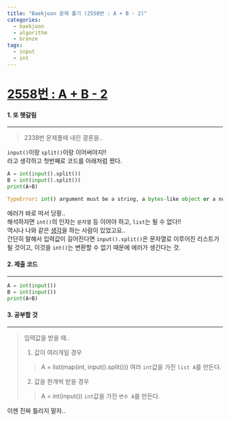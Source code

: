 ```yaml
---
title: "Baekjoon 문제 풀기 (2558번 : A + B - 2)"
categories:
  - baekjoon
  - algorithm
  - bronze
tags:
  - input
  - int
---
```



# [2558번 : A + B - 2](https://www.acmicpc.net/problem/2558)

#### 1. 또 헷갈림
---

> 2338번 문제풀때 내린 결론을..

`input()`이랑 `split()`이랑 이어써야지!!  
라고 생각하고 첫번째로 코드를 아래처럼 짰다.   

```python
A = int(input().split())
B = int(input().split())
print(A+B)
```

```python
TypeError: int() argument must be a string, a bytes-like object or a number, not 'list'
```
에러가 바로 떠서 당황..  
해석하자면 `int()`의 인자는 `문자열` 등 이어야 하고, `list`는 될 수 없다!!  
역시나 나와 같은 [생각](https://www.acmicpc.net/board/view/22172)을 하는 사람이 있었고요..  
간단히 말해서 입력값이 길어진다면 `input().split()`은 문자열로 이루어진 리스트가 될 것이고, 이것을 `int()`는 변환할 수 없기 때문에 에러가 생긴다는 것.  


#### 2. 제출 코드 
---

```python
A = int(input())
B = int(input())
print(A+B)
```

#### 3. 공부할 것
---

> 입력값을 받을 때..
> 1. 값이 여러개일 경우
> 	> A = list(map(int, input().split()))
> 	> 여러 `int`값을 가진 `list A`를 만든다.
> 2. 값을 한개씩 받을 경우
> 	> A = int(input())
> 	> `int`값을 가진 `변수 A`를 만든다.

이젠 진짜 틀리지 말자..  



